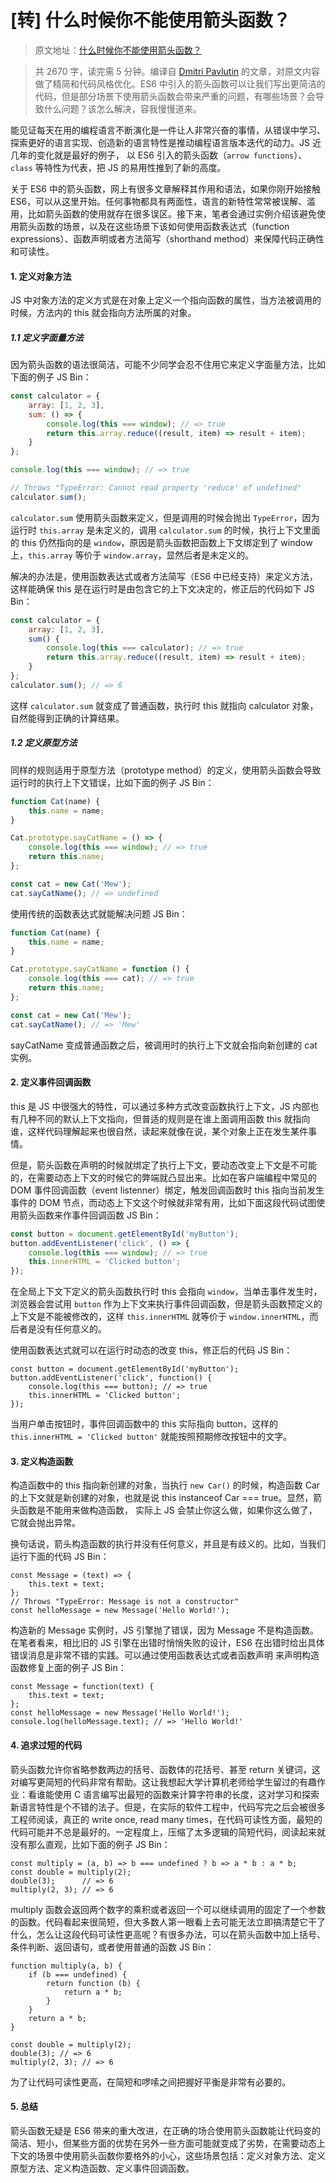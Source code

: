 # [转] 什么时候你不能使用箭头函数？

> 原文地址：[什么时候你不能使用箭头函数？](https://zhuanlan.zhihu.com/p/26540168)

> 共 2670 字，读完需 5 分钟。编译自 [Dmitri Pavlutin](https://dmitripavlutin.com/author/dmitri-pavlutin/) 的文章，对原文内容做了精简和代码风格优化。ES6 中引入的箭头函数可以让我们写出更简洁的代码，但是部分场景下使用箭头函数会带来严重的问题，有哪些场景？会导致什么问题？该怎么解决，容我慢慢道来。

能见证每天在用的编程语言不断演化是一件让人非常兴奋的事情，从错误中学习、探索更好的语言实现、创造新的语言特性是推动编程语言版本迭代的动力。JS 近几年的变化就是最好的例子， 以 ES6 引入的箭头函数（`arrow functions`）、`class` 等特性为代表，把 JS 的易用性推到了新的高度。

关于 ES6 中的箭头函数，网上有很多文章解释其作用和语法，如果你刚开始接触 ES6，可以从这里开始。任何事物都具有两面性，语言的新特性常常被误解、滥用，比如箭头函数的使用就存在很多误区。接下来，笔者会通过实例介绍该避免使用箭头函数的场景，以及在这些场景下该如何使用函数表达式（function expressions）、函数声明或者方法简写（shorthand method）来保障代码正确性和可读性。

#### 1. 定义对象方法

JS 中对象方法的定义方式是在对象上定义一个指向函数的属性，当方法被调用的时候，方法内的 this 就会指向方法所属的对象。

##### 1.1 定义字面量方法

因为箭头函数的语法很简洁，可能不少同学会忍不住用它来定义字面量方法，比如下面的例子 JS Bin：

```js
const calculator = {
    array: [1, 2, 3],
    sum: () => {
        console.log(this === window); // => true
        return this.array.reduce((result, item) => result + item);
    }
};

console.log(this === window); // => true

// Throws "TypeError: Cannot read property 'reduce' of undefined"
calculator.sum();
```

`calculator.sum` 使用箭头函数来定义，但是调用的时候会抛出 `TypeError`，因为运行时 `this.array` 是未定义的，调用 `calculator.sum` 的时候，执行上下文里面的 this 仍然指向的是 `window`，原因是箭头函数把函数上下文绑定到了 window 上，`this.array` 等价于 `window.array`，显然后者是未定义的。

解决的办法是，使用函数表达式或者方法简写（ES6 中已经支持）来定义方法，这样能确保 this 是在运行时是由包含它的上下文决定的，修正后的代码如下 JS Bin：

```js
const calculator = {
    array: [1, 2, 3],
    sum() {
        console.log(this === calculator); // => true
        return this.array.reduce((result, item) => result + item);
    }
};
calculator.sum(); // => 6
```

这样 `calculator.sum` 就变成了普通函数，执行时 this 就指向 calculator 对象，自然能得到正确的计算结果。

##### 1.2 定义原型方法

同样的规则适用于原型方法（prototype method）的定义，使用箭头函数会导致运行时的执行上下文错误，比如下面的例子 JS Bin：

```js
function Cat(name) {
    this.name = name;
}

Cat.prototype.sayCatName = () => {
    console.log(this === window); // => true
    return this.name;
};

const cat = new Cat('Mew');
cat.sayCatName(); // => undefined
```

使用传统的函数表达式就能解决问题 JS Bin：

```js
function Cat(name) {
    this.name = name;
}

Cat.prototype.sayCatName = function () {
    console.log(this === cat); // => true
    return this.name;
};

const cat = new Cat('Mew');
cat.sayCatName(); // => 'Mew'
```

sayCatName 变成普通函数之后，被调用时的执行上下文就会指向新创建的 cat 实例。

#### 2. 定义事件回调函数

this 是 JS 中很强大的特性，可以通过多种方式改变函数执行上下文，JS 内部也有几种不同的默认上下文指向，但普适的规则是在谁上面调用函数 this 就指向谁，这样代码理解起来也很自然，读起来就像在说，某个对象上正在发生某件事情。

但是，箭头函数在声明的时候就绑定了执行上下文，要动态改变上下文是不可能的，在需要动态上下文的时候它的弊端就凸显出来。比如在客户端编程中常见的 DOM 事件回调函数（event listenner）绑定，触发回调函数时 this 指向当前发生事件的 DOM 节点，而动态上下文这个时候就非常有用，比如下面这段代码试图使用箭头函数来作事件回调函数 JS Bin：

```js
const button = document.getElementById('myButton');
button.addEventListener('click', () => {
    console.log(this === window); // => true
    this.innerHTML = 'Clicked button';
});
```

在全局上下文下定义的箭头函数执行时 this 会指向 `window`，当单击事件发生时，浏览器会尝试用 `button` 作为上下文来执行事件回调函数，但是箭头函数预定义的上下文是不能被修改的，这样 `this.innerHTML` 就等价于 `window.innerHTML`，而后者是没有任何意义的。

使用函数表达式就可以在运行时动态的改变 this，修正后的代码 JS Bin：
```
const button = document.getElementById('myButton');
button.addEventListener('click', function() {
    console.log(this === button); // => true
    this.innerHTML = 'Clicked button';
});
```
当用户单击按钮时，事件回调函数中的 this 实际指向 button，这样的 `this.innerHTML = 'Clicked button'` 就能按照预期修改按钮中的文字。

#### 3. 定义构造函数

构造函数中的 this 指向新创建的对象，当执行 `new Car()` 的时候，构造函数 Car 的上下文就是新创建的对象，也就是说 this instanceof Car === true。显然，箭头函数是不能用来做构造函数， 实际上 JS 会禁止你这么做，如果你这么做了，它就会抛出异常。

换句话说，箭头构造函数的执行并没有任何意义，并且是有歧义的。比如，当我们运行下面的代码 JS Bin：

```
const Message = (text) => {
    this.text = text;
};
// Throws "TypeError: Message is not a constructor"
const helloMessage = new Message('Hello World!');
```
构造新的 Message 实例时，JS 引擎抛了错误，因为 Message 不是构造函数。在笔者看来，相比旧的 JS 引擎在出错时悄悄失败的设计，ES6 在出错时给出具体错误消息是非常不错的实践。可以通过使用函数表达式或者函数声明 来声明构造函数修复上面的例子 JS Bin：
```
const Message = function(text) {
    this.text = text;
};
const helloMessage = new Message('Hello World!');
console.log(helloMessage.text); // => 'Hello World!'
```

#### 4. 追求过短的代码

箭头函数允许你省略参数两边的括号、函数体的花括号、甚至 return 关键词，这对编写更简短的代码非常有帮助。这让我想起大学计算机老师给学生留过的有趣作业：看谁能使用 C 语言编写出最短的函数来计算字符串的长度，这对学习和探索新语言特性是个不错的法子。但是，在实际的软件工程中，代码写完之后会被很多工程师阅读，真正的 write once, read many times，在代码可读性方面，最短的代码可能并不总是最好的。一定程度上，压缩了太多逻辑的简短代码，阅读起来就没有那么直观，比如下面的例子 JS Bin：

```
const multiply = (a, b) => b === undefined ? b => a * b : a * b;
const double = multiply(2);
double(3);      // => 6
multiply(2, 3); // => 6
```
multiply 函数会返回两个数字的乘积或者返回一个可以继续调用的固定了一个参数的函数。代码看起来很简短，但大多数人第一眼看上去可能无法立即搞清楚它干了什么，怎么让这段代码可读性更高呢？有很多办法，可以在箭头函数中加上括号、条件判断、返回语句，或者使用普通的函数 JS Bin：
```
function multiply(a, b) {
    if (b === undefined) {
        return function (b) {
            return a * b;
        }
    }
    return a * b;
}

const double = multiply(2);
double(3); // => 6
multiply(2, 3); // => 6
```
为了让代码可读性更高，在简短和啰嗦之间把握好平衡是非常有必要的。

#### 5. 总结

箭头函数无疑是 ES6 带来的重大改进，在正确的场合使用箭头函数能让代码变的简洁、短小，但某些方面的优势在另外一些方面可能就变成了劣势，在需要动态上下文的场景中使用箭头函数你要格外的小心，这些场景包括：定义对象方法、定义原型方法、定义构造函数、定义事件回调函数。